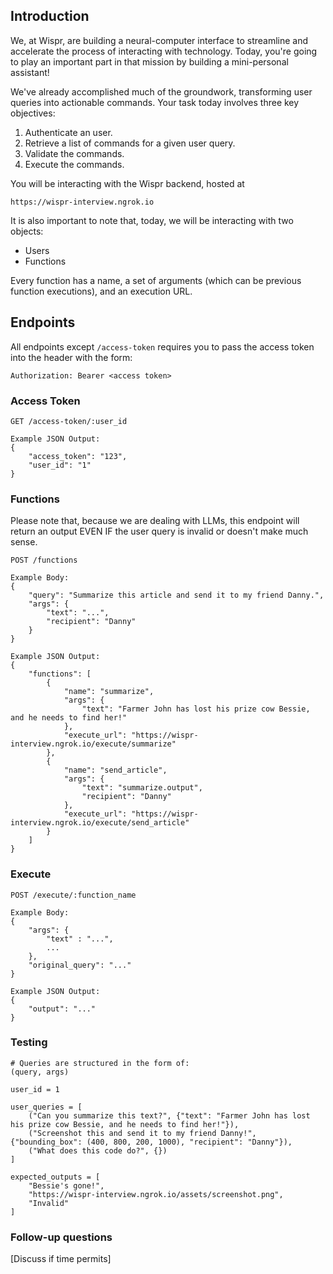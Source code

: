 ## Introduction

We, at Wispr, are building a neural-computer interface to streamline and accelerate the process of interacting with technology. Today, you're going to play an important part in that mission by building a mini-personal assistant! 

We've already accomplished much of the groundwork, transforming user queries into actionable commands. Your task today involves three key objectives:

1. Authenticate an user.
2. Retrieve a list of commands for a given user query.
3. Validate the commands.
4. Execute the commands.

You will be interacting with the Wispr backend, hosted at 
```
https://wispr-interview.ngrok.io
```

It is also important to note that, today, we will be interacting with two objects:
- Users
- Functions

Every function has a name, a set of arguments (which can be previous function executions), and an execution URL.

## Endpoints

All endpoints except `/access-token` requires you to pass the access token into the header with the form:
```
Authorization: Bearer <access token>
```

### Access Token
```
GET /access-token/:user_id

Example JSON Output:
{
    "access_token": "123", 
    "user_id": "1"
}
```

### Functions
Please note that, because we are dealing with LLMs, this endpoint will return an output EVEN IF the user query is invalid or doesn't make much sense.
```
POST /functions

Example Body:
{
    "query": "Summarize this article and send it to my friend Danny.",
    "args": {
        "text": "...",
        "recipient": "Danny"
    }
}

Example JSON Output:
{
    "functions": [
        {
            "name": "summarize",
            "args": {                
                "text": "Farmer John has lost his prize cow Bessie, and he needs to find her!"
            },
            "execute_url": "https://wispr-interview.ngrok.io/execute/summarize"            
        },
        {
            "name": "send_article",
            "args": {                
                "text": "summarize.output",
                "recipient": "Danny"
            },
            "execute_url": "https://wispr-interview.ngrok.io/execute/send_article"
        }
    ]
}
```

### Execute
```
POST /execute/:function_name

Example Body:
{
    "args": {
        "text" : "...",
        ...
    },
    "original_query": "..."
}

Example JSON Output:
{
    "output": "..."
}

```



### Testing
```
# Queries are structured in the form of:
(query, args)

user_id = 1

user_queries = [
    ("Can you summarize this text?", {"text": "Farmer John has lost his prize cow Bessie, and he needs to find her!"}),
    ("Screenshot this and send it to my friend Danny!", {"bounding_box": (400, 800, 200, 1000), "recipient": "Danny"}),
    ("What does this code do?", {})
]

expected_outputs = [
    "Bessie's gone!",
    "https://wispr-interview.ngrok.io/assets/screenshot.png",
    "Invalid"
]

```

### Follow-up questions 
[Discuss if time permits]
